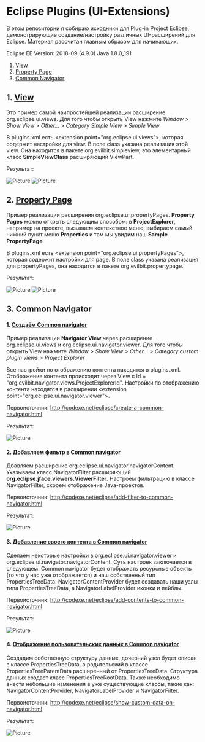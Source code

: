 # Eclipse Plugins (UI-Extensions)

В этом репозитории я собираю исходники для Plug-in Project Eclipse, демонстрирующие создание/настройку различных UI-расширений для Eclipse. Материал рассчитан главным образом для начинающих. 

Eclipse EE Version: 2018-09 (4.9.0) Java 1.8.0_191

1. [View](#1-View)
2. [Property Page](#2-Property-Page)
3. [Common Navigator](#3-Common-Navigator)

## 1. [View](https://github.com/firstevilbit/EclipsePlugins-UI-Extensions/tree/master/ProjectTabs/src/org/evilbit/simpleview)
Это пример самой наипростейшей реализации расширение org.eclipse.ui.views. Для того чтобы открыть View нажмите *Window > Show View > Other... > Category Simple View > Simple View*

В plugins.xml есть \<extension point="org.eclipse.ui.views"\>, которая содержит настройки для view. В поле class указана реализация этой view. Она находится в пакете org.evilbit.simpleview, это элементарный класс **SimpleViewClass** расширяющий ViewPart.

Результат:

![Picture](Images/simpleview1.jpg) ![Picture](Images/simpleview2.jpg)

## 2. [Property Page](https://github.com/firstevilbit/EclipsePlugins-UI-Extensions/tree/master/ProjectTabs/src/org/evilbit/propertypage)
Пример реализации расширения org.eclipse.ui.propertyPages. **Property Pages** можно открыть следующим способом: в **ProjectExplorer**, например на проекте, вызываем контекстное меню, выбираем самый нижний пункт меню **Properties** и там мы увидим наш **Sample PropertyPage**.

В plugins.xml есть \<extension point="org.eclipse.ui.propertyPages"\>, которая содержит настройки для page. В поле class указана реализация для propertyPages, она находится в пакете org.evilbit.propertypage.

Результат:

![Picture](Images/propertypages1.jpg) ![Picture](Images/propertypages2.jpg)

## 3. Common Navigator

#### 1. [Создаём Common navigator](https://github.com/firstevilbit/EclipsePlugins-UI-Extensions/tree/master/ProjectTabs/src/org/evilbit/navigator/views)
Пример реализации **Navigator View** через расширение org.eclipse.ui.views и org.eclipse.ui.navigator.viewer. Для того чтобы открыть View нажмите *Window > Show View > Other... > Category custom plugin views > Project Explorer*

Все настройки по отображению контента находятся в plugins.xml. Отображение контента происходит через View с Id = "org.evilbit.navigator.views.ProjectExplorerId". Настройки по отображению контента находятся в расширении \<extension point="org.eclipse.ui.navigator.viewer"\>. 

Первоисточник: http://codexe.net/eclipse/create-a-common-navigator.html

Результат:

![Picture](Images/navigatorview1.jpg)

#### 2. [Добавляем фильтр в Common navigator](https://github.com/firstevilbit/EclipsePlugins-UI-Extensions/tree/master/ProjectTabs/src/org/evilbit/navigator/filters)
Дбавляем расширение org.eclipse.ui.navigator.navigatorContent. Указываем класс NavigatorFilter расширяющий **org.eclipse.jface.viewers.ViewerFilter**. Настроем фильтрацию в классе NavigatorFilter, скроем отображение Java-проектов.

Первоисточник: http://codexe.net/eclipse/add-filter-to-common-navigator.html

Результат:

![Picture](Images/navigatorview2.jpg)

#### 3. [Добавление своего контента в Common navigator](https://github.com/firstevilbit/EclipsePlugins-UI-Extensions/tree/master/ProjectTabs/src/org/evilbit/navigator/views/navigator)
Сделаем некоторые настройки в org.eclipse.ui.navigator.viewer и org.eclipse.ui.navigator.navigatorContent. Суть настроек заключается в следующем: Common navigator будет отображать ресурсные объекты (то что у нас уже отображается) и наш собственный тип PropertiesTreeData. NavigatorContentProvider будет создавать наши узлы типа PropertiesTreeData, а NavigatorLabelProvider иконки и лейблы.

Первоисточник: http://codexe.net/eclipse/add-contents-to-common-navigator.html

Результат:

![Picture](Images/navigatorview3.jpg)

#### 4. [Отображение пользовательских данных в Common navigator](https://github.com/firstevilbit/EclipsePlugins-UI-Extensions/tree/master/ProjectTabs/src/org/evilbit/navigator/views/navigator/data)
Создадим собственную структуру данных, дочерний узел будет описан в классе PropertiesTreeData, а родительский в классе PropertiesTreeParentData расширенный от PropertiesTreeData. Структура данных создаст класс PropertiesTreeRootData. 
Также необходимо внести небольшие изменения в уже существующие классы, такие как: NavigatorContentProvider, NavigatorLabelProvider и NavigatorFilter. 

Первоисточник: http://codexe.net/eclipse/show-custom-data-on-navigator.html

Результат:

![Picture](Images/navigatorview4.jpg)

